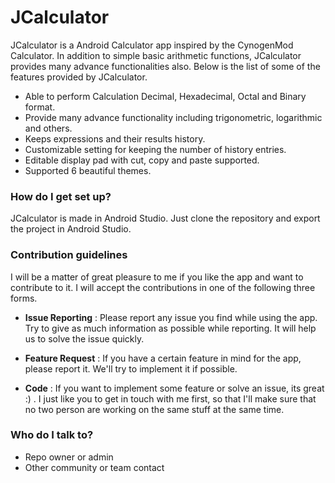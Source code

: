 # JCalculator #

JCalculator is a Android Calculator app inspired by the CynogenMod Calculator. In addition to simple basic arithmetic functions, JCalculator provides many advance functionalities also. Below is the list of some of the features provided by JCalculator.

* Able to perform Calculation Decimal, Hexadecimal, Octal and Binary format.
* Provide many advance functionality including trigonometric, logarithmic and others.
* Keeps expressions and their results history.
* Customizable setting for keeping the number of history entries. 
* Editable display pad with cut, copy and paste supported.
* Supported 6 beautiful themes.

### How do I get set up? ###

JCalculator is made in Android Studio. Just clone the repository and export the project in Android Studio. 

### Contribution guidelines ###

I will be a matter of great pleasure to me if you like the app and want to contribute to it. I will accept the contributions in one of the following three forms. 

* **Issue Reporting** : Please report any issue you find while using the app. Try to give as much information as possible while reporting. It will help us to solve the issue quickly. 

* **Feature Request** : If you have a certain feature in mind for the app, please report it. We'll try to implement it if possible.

* **Code** : If you want to implement some feature or solve an issue, its great :) . I just like you to get in touch with me first, so that I'll make sure that no two person are working on the same stuff at the same time.
### Who do I talk to? ###

* Repo owner or admin
* Other community or team contact